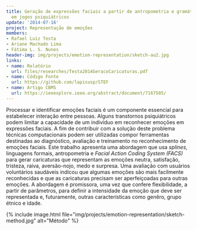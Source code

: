 ```yaml
---
title: Geração de expressões faciais a partir de antropometria e gramáticas para aplicação
  em jogos psiquiátricos
update: '2014-07-16'
project: Representação de emoções
members:
- Rafael Luiz Testa
- Ariane Machado Lima
- Fátima L. S. Nunes
header-img: img/projects/emotion-representation/sketch-au2.jpg
links:
- name: Relatório
  url: files/researches/Testa2014GeracoCaricaturas.pdf
- name: Código Fonte
  url: https://github.com/lapisusp/STEF
- name: Artigo CBMS
  url: https://ieeexplore.ieee.org/abstract/document/7167505/
---
```


Processar e identificar emoções faciais é um componente essencial para estabelecer interação entre pessoas. Alguns transtornos psiquiátricos podem limitar a capacidade de um indivíduo em reconhecer emoções em expressões faciais. A fim de contribuir com a solução deste problema técnicas computacionais podem ser utilizadas compor ferramentas  destinadas ao diagnóstico, avaliação e treinamento no reconhecimento de emoções faciais. Este trabalho apresenta uma abordagem que usa *splines*, linguagens formais, antropometria e  *Facial Action Coding System (FACS)* para gerar caricaturas que representam as emoções neutra, satisfação, tristeza, raiva, aversão-nojo, medo e surpresa. Uma avaliação com usuários voluntários saudáveis indicou que algumas emoções são mais facilmente reconhecidas e que as caricaturas precisam ser aperfeiçoadas para outras emoções. A abordagem é promissora, uma vez que confere flexibilidade, a partir de parâmetros, para definir a intensidade da emoção que deve ser representada e, futuramente, outras características como genêro, grupo étnico e idade.

{% include image.html file="img/projects/emotion-representation/sketch-method.jpg" alt="Método" %}
